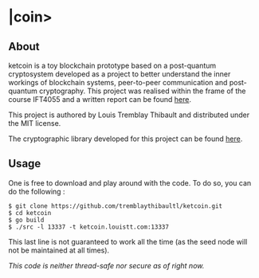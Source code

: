 # |coin> 
## About
ketcoin is a toy blockchain prototype based on a post-quantum cryptosystem 
developed as a project to better understand the inner workings of blockchain 
systems, peer-to-peer communication and post-quantum cryptography. 
This project was realised within the frame of the course IFT4055 and a written
report can be found [here](https://github.com/tremblaythibaultl/IFT4055/blob/main/rapport.pdf).

This project is authored by Louis Tremblay Thibault and distributed under the 
MIT license.

The cryptographic library developed for this project can be found [here](https://github.com/tremblaythibaultl/AMSS).

## Usage
One is free to download and play around with the code. To do so, you can do 
the following : 

`$ git clone https://github.com/tremblaythibaultl/ketcoin.git`  
`$ cd ketcoin`  
`$ go build`  
`$ ./src -l 13337 -t ketcoin.louistt.com:13337`


This last line is not guaranteed to work all the time (as the seed node will 
not be maintained at all times).

*This code is neither thread-safe nor secure as of right now.*
